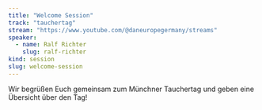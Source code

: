 ```yaml
---
title: "Welcome Session"
track: "tauchertag"
stream: "https://www.youtube.com/@daneuropegermany/streams"
speaker:
  - name: Ralf Richter
    slug: ralf-richter
kind: session
slug: welcome-session
---
```


Wir begrüßen Euch gemeinsam zum Münchner Tauchertag und geben eine Übersicht über den Tag!
